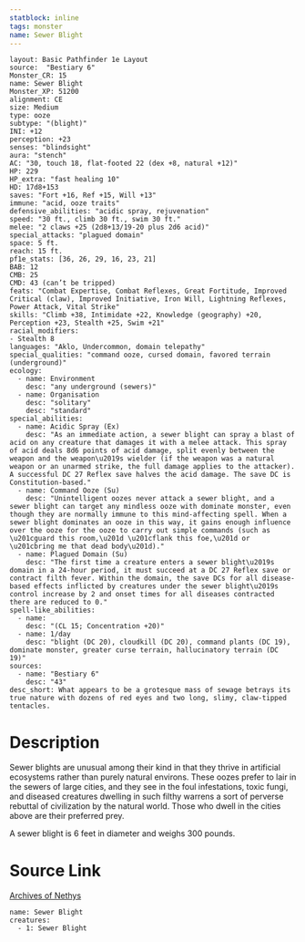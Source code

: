 ```yaml
---
statblock: inline
tags: monster
name: Sewer Blight
---
```

```statblock
layout: Basic Pathfinder 1e Layout
source:  "Bestiary 6"
Monster_CR: 15
name: Sewer Blight
Monster_XP: 51200
alignment: CE
size: Medium
type: ooze
subtype: "(blight)"
INI: +12
perception: +23
senses: "blindsight"
aura: "stench"
AC: "30, touch 18, flat-footed 22 (dex +8, natural +12)"
HP: 229
HP_extra: "fast healing 10"
HD: 17d8+153
saves: "Fort +16, Ref +15, Will +13"
immune: "acid, ooze traits"
defensive_abilities: "acidic spray, rejuvenation"
speed: "30 ft., climb 30 ft., swim 30 ft."
melee: "2 claws +25 (2d8+13/19-20 plus 2d6 acid)"
special_attacks: "plagued domain"
space: 5 ft.
reach: 15 ft.
pf1e_stats: [36, 26, 29, 16, 23, 21]
BAB: 12
CMB: 25
CMD: 43 (can’t be tripped)
feats: "Combat Expertise, Combat Reflexes, Great Fortitude, Improved Critical (claw), Improved Initiative, Iron Will, Lightning Reflexes, Power Attack, Vital Strike"
skills: "Climb +38, Intimidate +22, Knowledge (geography) +20, Perception +23, Stealth +25, Swim +21"
racial_modifiers:
- Stealth 8
languages: "Aklo, Undercommon, domain telepathy"
special_qualities: "command ooze, cursed domain, favored terrain (underground)"
ecology:
  - name: Environment
    desc: "any underground (sewers)"
  - name: Organisation
    desc: "solitary"
    desc: "standard"
special_abilities:
  - name: Acidic Spray (Ex)
    desc: "As an immediate action, a sewer blight can spray a blast of acid on any creature that damages it with a melee attack. This spray of acid deals 8d6 points of acid damage, split evenly between the weapon and the weapon\u2019s wielder (if the weapon was a natural weapon or an unarmed strike, the full damage applies to the attacker). A successful DC 27 Reflex save halves the acid damage. The save DC is Constitution-based."
  - name: Command Ooze (Su)
    desc: "Unintelligent oozes never attack a sewer blight, and a sewer blight can target any mindless ooze with dominate monster, even though they are normally immune to this mind-affecting spell. When a sewer blight dominates an ooze in this way, it gains enough influence over the ooze for the ooze to carry out simple commands (such as \u201cguard this room,\u201d \u201cflank this foe,\u201d or \u201cbring me that dead body\u201d)."
  - name: Plagued Domain (Su)
    desc: "The first time a creature enters a sewer blight\u2019s domain in a 24-hour period, it must succeed at a DC 27 Reflex save or contract filth fever. Within the domain, the save DCs for all disease-based effects inflicted by creatures under the sewer blight\u2019s control increase by 2 and onset times for all diseases contracted there are reduced to 0."
spell-like_abilities:
  - name:
    desc: "(CL 15; Concentration +20)"
  - name: 1/day
    desc: "blight (DC 20), cloudkill (DC 20), command plants (DC 19), dominate monster, greater curse terrain, hallucinatory terrain (DC 19)"
sources:
  - name: "Bestiary 6"
    desc: "43"
desc_short: What appears to be a grotesque mass of sewage betrays its true nature with dozens of red eyes and two long, slimy, claw-tipped tentacles.
```
# Description
Sewer blights are unusual among their kind in that they thrive in artificial ecosystems rather than purely natural environs. These oozes prefer to lair in the sewers of large cities, and they see in the foul infestations, toxic fungi, and diseased creatures dwelling in such filthy warrens a sort of perverse rebuttal of civilization by the natural world. Those who dwell in the cities above are their preferred prey. 

A sewer blight is 6 feet in diameter and weighs 300 pounds.
# Source Link
[Archives of Nethys](https://aonprd.com/MonsterDisplay.aspx?ItemName=Sewer%20Blight)
```encounter-table
name: Sewer Blight
creatures:
  - 1: Sewer Blight
```
